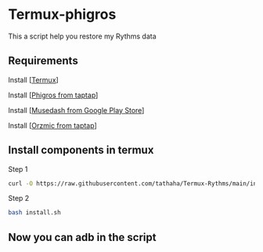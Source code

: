 # Termux-phigros
This a script help you restore my Rythms data
## Requirements
Install [[Termux](https://github.com/termux/termux-app/releases/)]

Install [[Phigros from taptap](https://www.taptap.io/app/165287)]

Install [[Musedash from Google Play Store](https://play.google.com/store/apps/details?id=com.prpr.musedash)]

Install [[Orzmic from taptap](https://www.taptap.io/app/194778)]
## Install components in termux
Step 1
```bash
curl -O https://raw.githubusercontent.com/tathaha/Termux-Rythms/main/install.sh
```
Step 2
```bash
bash install.sh
```
## Now you can adb in the script
